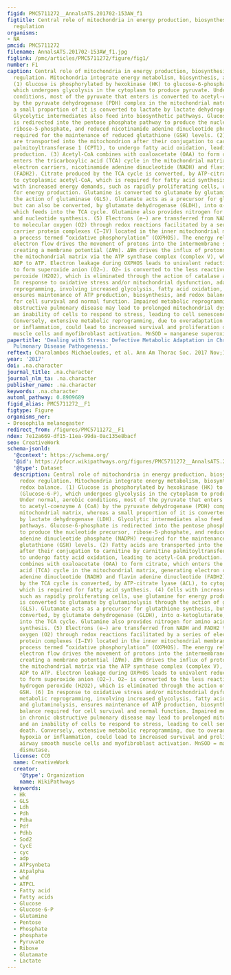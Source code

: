 ```yaml
---
figid: PMC5711272__AnnalsATS.201702-153AW_f1
figtitle: Central role of mitochondria in energy production, biosynthesis, and redox
  regulation
organisms:
- NA
pmcid: PMC5711272
filename: AnnalsATS.201702-153AW_f1.jpg
figlink: /pmc/articles/PMC5711272/figure/fig1/
number: F1
caption: Central role of mitochondria in energy production, biosynthesis, and redox
  regulation. Mitochondria integrate energy metabolism, biosynthesis, and redox balance.
  (1) Glucose is phosphorylated by hexokinase (HK) to glucose-6-phosphate (Glucose-6-P),
  which undergoes glycolysis in the cytoplasm to produce pyruvate. Under normal, aerobic
  conditions, most of the pyruvate that enters is converted to acetyl-coenzyme A (CoA)
  by the pyruvate dehydrogenase (PDH) complex in the mitochondrial matrix, whereas
  a small proportion of it is converted to lactate by lactate dehydrogenase (LDH).
  Glycolytic intermediates also feed into biosynthetic pathways. Glucose-6-phosphate
  is redirected into the pentose phosphate pathway to produce the nucleotide precursor,
  ribose-5-phosphate, and reduced nicotinamide adenine dinucleotide phosphate (NADPH)
  required for the maintenance of reduced glutathione (GSH) levels. (2) Fatty acids
  are transported into the mitochondrion after their conjugation to carnitine by carnitine
  palmitoyltransferase 1 (CPT1), to undergo fatty acid oxidation, leading to acetyl-CoA
  production. (3) Acetyl-CoA combines with oxaloacetate (OAA) to form citrate, which
  enters the tricarboxylic acid (TCA) cycle in the mitochondrial matrix, generating
  electron carriers, nicotinamide adenine dinucleotide (NADH) and flavin adenine dinucleotide
  (FADH2). Citrate produced by the TCA cycle is converted, by ATP-citrate lyase (ACL),
  to cytoplasmic acetyl-CoA, which is required for fatty acid synthesis. (4) Cells
  with increased energy demands, such as rapidly proliferating cells, use glutamine
  for energy production. Glutamine is converted to glutamate by glutaminolysis through
  the action of glutaminase (GLS). Glutamate acts as a precursor for glutathione synthesis,
  but can also be converted, by glutamate dehydrogenase (GLDH), into α-ketoglutarate,
  which feeds into the TCA cycle. Glutamine also provides nitrogen for amino acid
  and nucleotide synthesis. (5) Electrons (e−) are transferred from NADH and FADH2
  to molecular oxygen (O2) through redox reactions facilitated by a series of electron
  carrier protein complexes (I–IV) located in the inner mitochondrial membrane (IMM),
  a process termed “oxidative phosphorylation” (OXPHOS). The energy released by the
  electron flow drives the movement of protons into the intermembrane space (IMS)
  creating a membrane potential (ΔΨm). ΔΨm drives the influx of protons back into
  the mitochondrial matrix via the ATP synthase complex (complex V), which phosphorylates
  ADP to ATP. Electron leakage during OXPHOS leads to univalent reduction of oxygen
  to form superoxide anion (O2−). O2− is converted to the less reactive oxidant, hydrogen
  peroxide (H2O2), which is eliminated through the action of catalase and GSH. (6)
  In response to oxidative stress and/or mitochondrial dysfunction, adaptive metabolic
  reprogramming, involving increased glycolysis, fatty acid oxidation, and glutaminolysis,
  ensures maintenance of ATP production, biosynthesis, and redox balance required
  for cell survival and normal function. Impaired metabolic reprogramming in chronic
  obstructive pulmonary disease may lead to prolonged mitochondrial dysfunction and
  an inability of cells to respond to stress, leading to cell senescence and death.
  Conversely, extensive metabolic reprogramming, due to overadaptation to hypoxia
  or inflammation, could lead to increased survival and proliferation of airway smooth
  muscle cells and myofibroblast activation. MnSOD = manganese superoxide dismutase.
papertitle: 'Dealing with Stress: Defective Metabolic Adaptation in Chronic Obstructive
  Pulmonary Disease Pathogenesis.'
reftext: Charalambos Michaeloudes, et al. Ann Am Thorac Soc. 2017 Nov;14(Suppl 5):S374-S382.
year: '2017'
doi: .na.character
journal_title: .na.character
journal_nlm_ta: .na.character
publisher_name: .na.character
keywords: .na.character
automl_pathway: 0.8909689
figid_alias: PMC5711272__F1
figtype: Figure
organisms_ner:
- Drosophila melanogaster
redirect_from: /figures/PMC5711272__F1
ndex: 7e12a669-df15-11ea-99da-0ac135e8bacf
seo: CreativeWork
schema-jsonld:
  '@context': https://schema.org/
  '@id': https://pfocr.wikipathways.org/figures/PMC5711272__AnnalsATS.201702-153AW_f1.html
  '@type': Dataset
  description: Central role of mitochondria in energy production, biosynthesis, and
    redox regulation. Mitochondria integrate energy metabolism, biosynthesis, and
    redox balance. (1) Glucose is phosphorylated by hexokinase (HK) to glucose-6-phosphate
    (Glucose-6-P), which undergoes glycolysis in the cytoplasm to produce pyruvate.
    Under normal, aerobic conditions, most of the pyruvate that enters is converted
    to acetyl-coenzyme A (CoA) by the pyruvate dehydrogenase (PDH) complex in the
    mitochondrial matrix, whereas a small proportion of it is converted to lactate
    by lactate dehydrogenase (LDH). Glycolytic intermediates also feed into biosynthetic
    pathways. Glucose-6-phosphate is redirected into the pentose phosphate pathway
    to produce the nucleotide precursor, ribose-5-phosphate, and reduced nicotinamide
    adenine dinucleotide phosphate (NADPH) required for the maintenance of reduced
    glutathione (GSH) levels. (2) Fatty acids are transported into the mitochondrion
    after their conjugation to carnitine by carnitine palmitoyltransferase 1 (CPT1),
    to undergo fatty acid oxidation, leading to acetyl-CoA production. (3) Acetyl-CoA
    combines with oxaloacetate (OAA) to form citrate, which enters the tricarboxylic
    acid (TCA) cycle in the mitochondrial matrix, generating electron carriers, nicotinamide
    adenine dinucleotide (NADH) and flavin adenine dinucleotide (FADH2). Citrate produced
    by the TCA cycle is converted, by ATP-citrate lyase (ACL), to cytoplasmic acetyl-CoA,
    which is required for fatty acid synthesis. (4) Cells with increased energy demands,
    such as rapidly proliferating cells, use glutamine for energy production. Glutamine
    is converted to glutamate by glutaminolysis through the action of glutaminase
    (GLS). Glutamate acts as a precursor for glutathione synthesis, but can also be
    converted, by glutamate dehydrogenase (GLDH), into α-ketoglutarate, which feeds
    into the TCA cycle. Glutamine also provides nitrogen for amino acid and nucleotide
    synthesis. (5) Electrons (e−) are transferred from NADH and FADH2 to molecular
    oxygen (O2) through redox reactions facilitated by a series of electron carrier
    protein complexes (I–IV) located in the inner mitochondrial membrane (IMM), a
    process termed “oxidative phosphorylation” (OXPHOS). The energy released by the
    electron flow drives the movement of protons into the intermembrane space (IMS)
    creating a membrane potential (ΔΨm). ΔΨm drives the influx of protons back into
    the mitochondrial matrix via the ATP synthase complex (complex V), which phosphorylates
    ADP to ATP. Electron leakage during OXPHOS leads to univalent reduction of oxygen
    to form superoxide anion (O2−). O2− is converted to the less reactive oxidant,
    hydrogen peroxide (H2O2), which is eliminated through the action of catalase and
    GSH. (6) In response to oxidative stress and/or mitochondrial dysfunction, adaptive
    metabolic reprogramming, involving increased glycolysis, fatty acid oxidation,
    and glutaminolysis, ensures maintenance of ATP production, biosynthesis, and redox
    balance required for cell survival and normal function. Impaired metabolic reprogramming
    in chronic obstructive pulmonary disease may lead to prolonged mitochondrial dysfunction
    and an inability of cells to respond to stress, leading to cell senescence and
    death. Conversely, extensive metabolic reprogramming, due to overadaptation to
    hypoxia or inflammation, could lead to increased survival and proliferation of
    airway smooth muscle cells and myofibroblast activation. MnSOD = manganese superoxide
    dismutase.
  license: CC0
  name: CreativeWork
  creator:
    '@type': Organization
    name: WikiPathways
  keywords:
  - Hk
  - GLS
  - Ldh
  - Pdh
  - Pdha
  - Pdf
  - Pdhb
  - Sod2
  - CycE
  - cyc
  - adp
  - ATPsynbeta
  - Atpalpha
  - whd
  - ATPCL
  - Fatty acid
  - Fatty acids
  - Glucose
  - Glucose-6-P
  - Glutamine
  - Pentose
  - Phosphate
  - phosphate
  - Pyruvate
  - Ribose
  - Glutamate
  - Lactate
---
```

